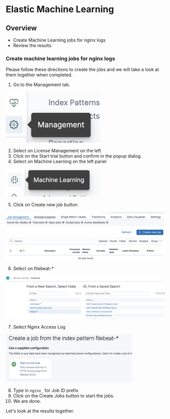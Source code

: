 # Elastic Machine Learning

## Overview

* Create Machine Learning jobs for nginx logs
* Review the results

### Create machine learning jobs for nginx logs

Please follow these directions to create the jobs and we will take a look at them together when completed.

1. Go to the Management tab.

<img src="/Labs/images/management.png" width="300">

2. Select on License Management on the left
3. Click on the Start trial button and confirm in the popup dialog.
4. Select on Machine Learning on the left panel

<img src="/Labs/images/ML.png" width="300">

5. Click on Create new job button

<img src="/Labs/images/createnewjob.png" width="800">

6. Select on filebeat-*

<img src="/Labs/images/filebeat.png" width="800">

7. Select Nginx Access Log

<img src="/Labs/images/nginx.png" width="400">

8. Type in `nginx_` for Job ID prefix
9. Click on the Create Jobs button to start the jobs.
10. We are done.

Let's look at the results together.
